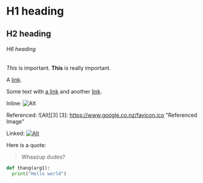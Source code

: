 # H1 heading
## H2 heading
###### H6 heading

*This* is important.
**This** is really important.

A [link](http://example.com "Title").

Some text with [a link][1] and
another [link][2].

[1]: http://example.com/ "Title of link1"
[2]: http://example.org/ "Title of link 2"

  
Inline: ![Alt](https://www.google.co.nz/favicon.ico "Title")

Referenced: ![Alt][3]
[3]: https://www.google.co.nz/favicon.ico "Referenced Image"

Linked: [![Alt](https://www.google.co.nz/favicon.ico "Google Icon")](https://www.google.co.nz "Link to google")


Here is a quote:
>Whaazup
>dudes?

```python
def thang(arg1):
  print("Hello world")
```

